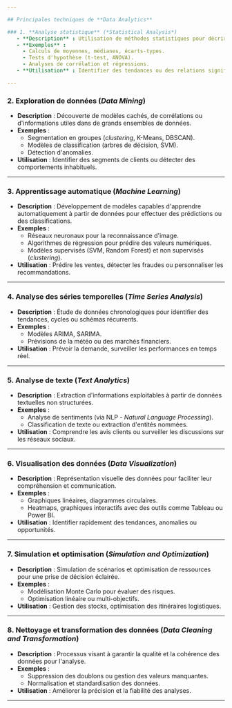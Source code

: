```yaml
---

## Principales techniques de **Data Analytics**  

### 1. **Analyse statistique** (*Statistical Analysis*)  
   - **Description** : Utilisation de méthodes statistiques pour décrire, analyser et interpréter des données afin de tirer des conclusions éclairées.  
   - **Exemples** :  
     - Calculs de moyennes, médianes, écarts-types.  
     - Tests d'hypothèse (t-test, ANOVA).  
     - Analyses de corrélation et régressions.  
   - **Utilisation** : Identifier des tendances ou des relations significatives dans les données.  

---
```


### 2. **Exploration de données** (*Data Mining*)  
   - **Description** : Découverte de modèles cachés, de corrélations ou d'informations utiles dans de grands ensembles de données.  
   - **Exemples** :  
     - Segmentation en groupes (*clustering*, K-Means, DBSCAN).  
     - Modèles de classification (arbres de décision, SVM).  
     - Détection d'anomalies.  
   - **Utilisation** : Identifier des segments de clients ou détecter des comportements inhabituels.  

---

### 3. **Apprentissage automatique** (*Machine Learning*)  
   - **Description** : Développement de modèles capables d'apprendre automatiquement à partir de données pour effectuer des prédictions ou des classifications.  
   - **Exemples** :  
     - Réseaux neuronaux pour la reconnaissance d'image.  
     - Algorithmes de régression pour prédire des valeurs numériques.  
     - Modèles supervisés (SVM, Random Forest) et non supervisés (*clustering*).  
   - **Utilisation** : Prédire les ventes, détecter les fraudes ou personnaliser les recommandations.  

---

### 4. **Analyse des séries temporelles** (*Time Series Analysis*)  
   - **Description** : Étude de données chronologiques pour identifier des tendances, cycles ou schémas récurrents.  
   - **Exemples** :  
     - Modèles ARIMA, SARIMA.  
     - Prévisions de la météo ou des marchés financiers.  
   - **Utilisation** : Prévoir la demande, surveiller les performances en temps réel.  

---

### 5. **Analyse de texte** (*Text Analytics*)  
   - **Description** : Extraction d'informations exploitables à partir de données textuelles non structurées.  
   - **Exemples** :  
     - Analyse de sentiments (via NLP - *Natural Language Processing*).  
     - Classification de texte ou extraction d'entités nommées.  
   - **Utilisation** : Comprendre les avis clients ou surveiller les discussions sur les réseaux sociaux.  

---

### 6. **Visualisation des données** (*Data Visualization*)  
   - **Description** : Représentation visuelle des données pour faciliter leur compréhension et communication.  
   - **Exemples** :  
     - Graphiques linéaires, diagrammes circulaires.  
     - Heatmaps, graphiques interactifs avec des outils comme Tableau ou Power BI.  
   - **Utilisation** : Identifier rapidement des tendances, anomalies ou opportunités.  

---

### 7. **Simulation et optimisation** (*Simulation and Optimization*)  
   - **Description** : Simulation de scénarios et optimisation de ressources pour une prise de décision éclairée.  
   - **Exemples** :  
     - Modélisation Monte Carlo pour évaluer des risques.  
     - Optimisation linéaire ou multi-objectifs.  
   - **Utilisation** : Gestion des stocks, optimisation des itinéraires logistiques.  

---

### 8. **Nettoyage et transformation des données** (*Data Cleaning and Transformation*)  
   - **Description** : Processus visant à garantir la qualité et la cohérence des données pour l'analyse.  
   - **Exemples** :  
     - Suppression des doublons ou gestion des valeurs manquantes.  
     - Normalisation et standardisation des données.  
   - **Utilisation** : Améliorer la précision et la fiabilité des analyses.  

---
